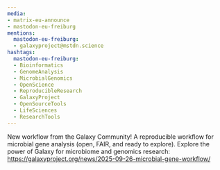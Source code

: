 ```yaml
---
media:
- matrix-eu-announce
- mastodon-eu-freiburg
mentions:
  mastodon-eu-freiburg:
  - galaxyproject@mstdn.science
hashtags:
  mastodon-eu-freiburg:
  - Bioinformatics
  - GenomeAnalysis
  - MicrobialGenomics
  - OpenScience
  - ReproducibleResearch
  - GalaxyProject
  - OpenSourceTools
  - LifeSciences
  - ResearchTools
---
```

New workflow from the Galaxy Community!
A reproducible workflow for microbial gene analysis (open, FAIR, and ready to explore). Explore the power of Galaxy for microbiome and genomics research: https://galaxyproject.org/news/2025-09-26-microbial-gene-workflow/